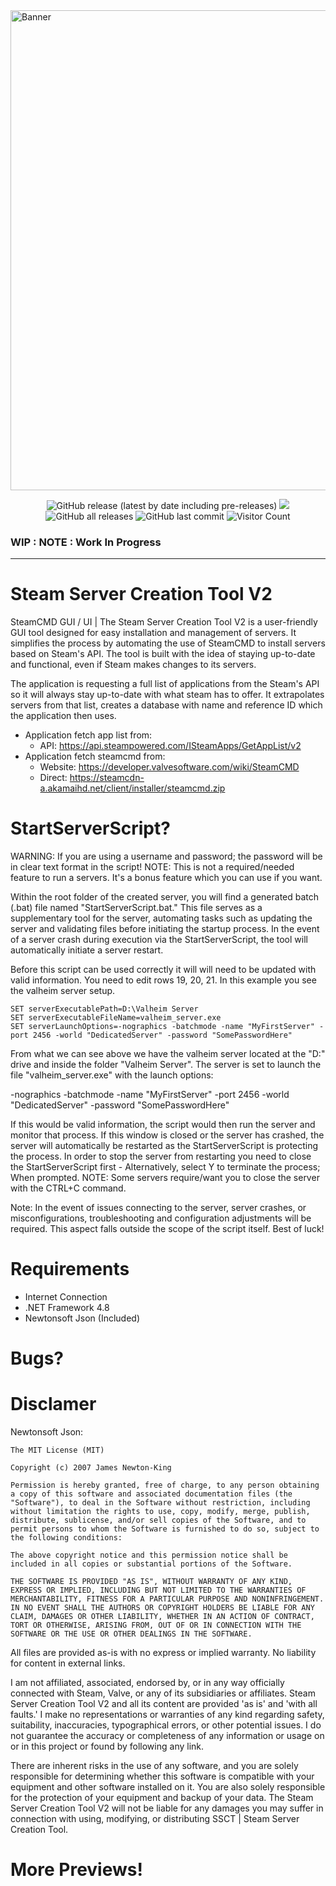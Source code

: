 <img src="https://socialify.git.ci/n0tic/Steam-Server-Creation-Tool-V2/image?description=1&font=Inter&forks=1&issues=1&language=1&owner=1&pattern=Floating%20Cogs&pulls=1&stargazers=1&theme=Light" alt="Banner" width="768"/>

<p align="center">
  <img alt="GitHub release (latest by date including pre-releases)" src="https://img.shields.io/github/v/release/n0tic/Steam-Server-Creation-Tool-V2?color=seagreen&include_prereleases">
  <img src="https://img.shields.io/badge/status-Alpha-blue" />
  <img alt="GitHub all releases" src="https://img.shields.io/github/downloads/n0tic/Steam-Server-Creation-Tool-V2/total?color=orange&label=downloads">
  <img alt="GitHub last commit" src="https://img.shields.io/github/last-commit/n0tic/Steam-Server-Creation-Tool-V2?color=crimson">
  <img alt="Visitor Count" src="https://visitor-badge.glitch.me/badge?page_id=Steam-Server-Creation-Tool-V2">
</p>

### WIP : NOTE : Work In Progress

---------------------------------------------------------------------------------------------------------------------------------
<!--*Images show version v0.2.2 Beta*

![Image Preview](http://bytevaultstudio.se/ShareX/SteamServerCreationTool_qSXUhdDBoe.png)
![Image Preview](http://bytevaultstudio.se/ShareX/SteamServerCreationTool_RiPqPqSR34.png)-->

# Steam Server Creation Tool V2 #
SteamCMD GUI / UI | The Steam Server Creation Tool V2 is a user-friendly GUI tool designed for easy installation and management of servers. It simplifies the process by automating the use of SteamCMD to install servers based on Steam's API. The tool is built with the idea of staying up-to-date and functional, even if Steam makes changes to its servers.

<!--# How does it work?
[![YoutubeImage](http://bytevaultstudio.se/ShareX/youtubeX.png)](https://youtu.be/54oPT-_8D4U) 

The Image above will take you to a Youtube video.-->

The application is requesting a full list of applications from the Steam's API so it will always stay up-to-date with what steam has to offer.
It extrapolates servers from that list, creates a database with name and reference ID which the application then uses.

- Application fetch app list from:
  - API: https://api.steampowered.com/ISteamApps/GetAppList/v2
- Application fetch steamcmd from:
  - Website: https://developer.valvesoftware.com/wiki/SteamCMD
  - Direct: https://steamcdn-a.akamaihd.net/client/installer/steamcmd.zip

# StartServerScript?
WARNING: If you are using a username and password; the password will be in clear text format in the script! 
NOTE: This is not a required/needed feature to run a servers. It's a bonus feature which you can use if you want.

Within the root folder of the created server, you will find a generated batch (.bat) file named "StartServerScript.bat." This file serves as a supplementary tool for the server, automating tasks such as updating the server and validating files before initiating the startup process. In the event of a server crash during execution via the StartServerScript, the tool will automatically initiate a server restart.

Before this script can be used correctly it will will need to be updated with valid information. 
You need to edit rows 19, 20, 21. In this example you see the valheim server setup.
```
SET serverExecutablePath=D:\Valheim Server
SET serverExecutableFileName=valheim_server.exe
SET serverLaunchOptions=-nographics -batchmode -name "MyFirstServer" -port 2456 -world "DedicatedServer" -password "SomePasswordHere"
```
From what we can see above we have the valheim server located at the "D:\" drive and inside the folder "Valheim Server".
The server is set to launch the file "valheim_server.exe" with the launch options:

-nographics -batchmode -name "MyFirstServer" -port 2456 -world "DedicatedServer" -password "SomePasswordHere"

If this would be valid information, the script would then run the server and monitor that process. If this window is closed or the server has crashed, the server will automatically be restarted as the StartServerScript is protecting the process. In order to stop the server from restarting you need to close the StartServerScript first - Alternatively, select Y to terminate the process; When prompted. NOTE: Some servers require/want you to close the server with the CTRL+C command.

Note: In the event of issues connecting to the server, server crashes, or misconfigurations, troubleshooting and configuration adjustments will be required. This aspect falls outside the scope of the script itself. Best of luck!
  
# Requirements
- Internet Connection
- .NET Framework 4.8
- Newtonsoft Json (Included)

# Bugs?


# Disclamer
Newtonsoft Json:
```
The MIT License (MIT)

Copyright (c) 2007 James Newton-King

Permission is hereby granted, free of charge, to any person obtaining a copy of this software and associated documentation files (the "Software"), to deal in the Software without restriction, including without limitation the rights to use, copy, modify, merge, publish, distribute, sublicense, and/or sell copies of the Software, and to permit persons to whom the Software is furnished to do so, subject to the following conditions:

The above copyright notice and this permission notice shall be included in all copies or substantial portions of the Software.

THE SOFTWARE IS PROVIDED "AS IS", WITHOUT WARRANTY OF ANY KIND, EXPRESS OR IMPLIED, INCLUDING BUT NOT LIMITED TO THE WARRANTIES OF MERCHANTABILITY, FITNESS FOR A PARTICULAR PURPOSE AND NONINFRINGEMENT. IN NO EVENT SHALL THE AUTHORS OR COPYRIGHT HOLDERS BE LIABLE FOR ANY CLAIM, DAMAGES OR OTHER LIABILITY, WHETHER IN AN ACTION OF CONTRACT, TORT OR OTHERWISE, ARISING FROM, OUT OF OR IN CONNECTION WITH THE SOFTWARE OR THE USE OR OTHER DEALINGS IN THE SOFTWARE.
```

All files are provided as-is with no express or implied warranty. No liability for content in external links.

I am not affiliated, associated, endorsed by, or in any way officially connected with Steam, Valve, or any of its subsidiaries or affiliates. Steam Server Creation Tool V2 and all its content are provided 'as is' and 'with all faults.' I make no representations or warranties of any kind regarding safety, suitability, inaccuracies, typographical errors, or other potential issues. I do not guarantee the accuracy or completeness of any information or usage on or in this project or found by following any link.

There are inherent risks in the use of any software, and you are solely responsible for determining whether this software is compatible with your equipment and other software installed on it. You are also solely responsible for the protection of your equipment and backup of your data. The Steam Server Creation Tool V2 will not be liable for any damages you may suffer in connection with using, modifying, or distributing SSCT | Steam Server Creation Tool.

# More Previews!
<!--![Image Preview](http://bytevaultstudio.se/ShareX/SteamServerCreationTool_qSXUhdDBoe.png)
![Image Preview](http://bytevaultstudio.se/ShareX/SteamServerCreationTool_RiPqPqSR34.png)
![Image Preview](http://bytevaultstudio.se/ShareX/SteamServerCreationTool_WEZZCA4Zsd.png)
![Image Preview](http://bytevaultstudio.se/ShareX/SteamServerCreationTool_nhdkKNVqnc.png)-->
